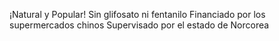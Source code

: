 ¡Natural y Popular!
Sin glifosato ni fentanilo
Financiado por los supermercados chinos
Supervisado por el estado de Norcorea
